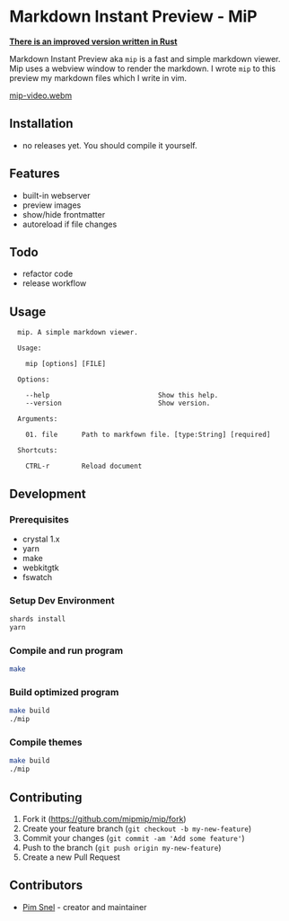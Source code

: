# Markdown Instant Preview - MiP

**[There is an improved version written in Rust](https://github.com/mipmip/mip.rs)**

Markdown Instant Preview aka `mip` is a fast and simple markdown viewer. Mip uses
a webview window to render the markdown. I wrote `mip` to this preview my markdown
files which I write in vim.

[mip-video.webm](https://user-images.githubusercontent.com/658612/191241056-39ce2854-031e-478f-9ca5-135943674695.webm)


## Installation

- no releases yet. You should compile it yourself.

## Features

- built-in webserver
- preview images
- show/hide frontmatter
- autoreload if file changes

## Todo

- refactor code
- release workflow

## Usage

```
  mip. A simple markdown viewer.

  Usage:

    mip [options] [FILE]

  Options:

    --help                           Show this help.
    --version                        Show version.

  Arguments:

    01. file      Path to markfown file. [type:String] [required]

  Shortcuts:

    CTRL-r        Reload document
```


## Development

### Prerequisites

- crystal 1.x
- yarn
- make
- webkitgtk
- fswatch

### Setup Dev Environment

```bash
shards install
yarn
```

### Compile and run program

```bash
make
```

### Build optimized program

```bash
make build
./mip
```

### Compile themes

```bash
make build
./mip
```

## Contributing

1. Fork it (<https://github.com/mipmip/mip/fork>)
2. Create your feature branch (`git checkout -b my-new-feature`)
3. Commit your changes (`git commit -am 'Add some feature'`)
4. Push to the branch (`git push origin my-new-feature`)
5. Create a new Pull Request

## Contributors

- [Pim Snel](https://github.com/mipmip) - creator and maintainer

